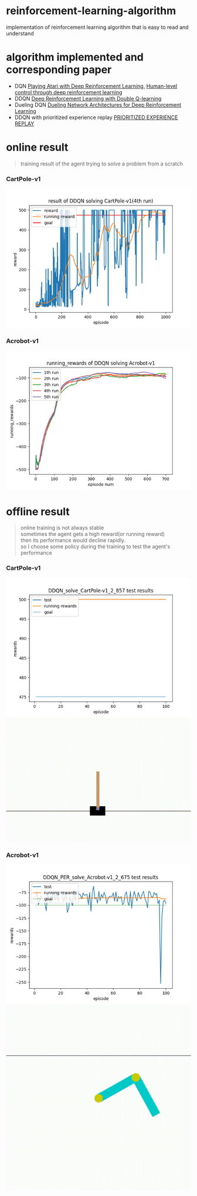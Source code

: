# reinforcement-learning-algorithm

implementation of reinforcement learning algorithm that is easy to read and understand

# algorithm implemented and corresponding paper

- DQN
  [Playing Atari with Deep Reinforcement Learning](https://arxiv.org/abs/1312.5602),
  [Human-level control through deep reinforcement learning](https://www.nature.com/articles/nature14236?wm=book_wap_0005)
- DDQN
  [Deep Reinforcement Learning with Double Q-learning](https://arxiv.org/abs/1509.06461)
- Dueling DQN
  [Dueling Network Architectures for Deep Reinforcement Learning](https://arxiv.org/abs/1511.06581)
- DDQN with prioritized experience replay
  [PRIORITIZED EXPERIENCE REPLAY](https://arxiv.org/abs/1511.05952)

# online result

> training result of the agent trying to solve a problem from a scratch

### CartPole-v1

![CartPole-v1](results/CartPole-v1-online.png)

### Acrobot-v1

![Acrobot-v1](results/Acrobot-v1-online.png)

# offline result

> online training is not always stable<br>
> sometimes the agent gets a high reward(or running reward)<br>
> then its performance would decline rapidly.<br>
> so I choose some policy during the training to test the agent's performance

### CartPole-v1

![CartPole-v1](results/CartPole-v1-offline.png)
![CartPole-v1-visualize](results/CartPole-v1.gif)

### Acrobot-v1

![Acrobot-v1](results/Acrobot-v1-offline.png)
![Acrobot-v1-visualize](results/Acrobot-v1.gif)

